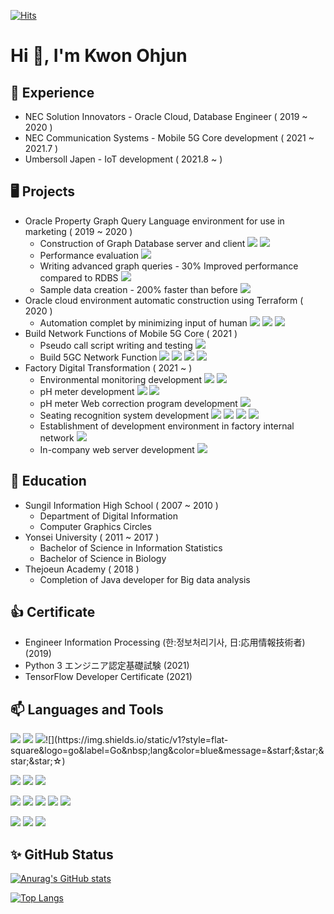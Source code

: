 [![Hits](https://hits.seeyoufarm.com/api/count/incr/badge.svg?url=https%3A%2F%2Fgithub.com%2Fkwon-o&count_bg=%23F91515&title_bg=%23555555&icon=&icon_color=%23E7E7E7&title=hits&edge_flat=false)](https://hits.seeyoufarm.com)

<h1 align="left">Hi 👋, I'm Kwon Ohjun</h1>

<h2 align="left">💼 Experience</h3>

 * NEC Solution Innovators - Oracle Cloud, Database Engineer ( 2019 ~ 2020 )
 * NEC Communication Systems - Mobile 5G Core development ( 2021 ~ 2021.7 )
 * Umbersoll Japen - IoT development ( 2021.8 ~ )

<h2 align="left">🖥️ Projects</h3>

 * Oracle Property Graph Query Language environment for use in marketing ( 2019 ~ 2020 )
    - Construction of Graph Database server and client ![](https://img.shields.io/static/v1?style=plastic&logo=oracle&label=Oracle&nbsp;Database&color=yellow&message=&nbsp;) ![](https://img.shields.io/static/v1?style=plastic&logo=oracle&label=Oracle&nbsp;Cloud&color=red&message=&nbsp;) 
    - Performance evaluation ![](https://img.shields.io/static/v1?style=plastic&logo=java&label=JAVA&color=blue&message=&nbsp;)
    - Writing advanced graph queries - 30% Improved performance compared to RDBS ![](https://img.shields.io/static/v1?style=plastic&logo=oracle&label=PGQL&color=yellow&message=&nbsp;) 
    - Sample data creation - 200% faster than before ![](https://img.shields.io/static/v1?style=plastic&logo=python&label=python&color=blue&message=&nbsp;)
 * Oracle cloud environment automatic construction using Terraform ( 2020 )
    - Automation complet by minimizing input of human ![](https://img.shields.io/static/v1?style=plastic&logo=go&label=Go&nbsp;lang&color=blue&message=&nbsp;) ![](https://img.shields.io/static/v1?style=plastic&logo=terraform&label=terraform&color=orange&message=&nbsp;)  ![](https://img.shields.io/static/v1?style=plastic&logo=oracle&label=Oracle&nbsp;Cloud&color=red&message=&nbsp;) 
 * Build Network Functions of Mobile 5G Core ( 2021 )
    - Pseudo call script writing and testing ![](https://img.shields.io/static/v1?style=plastic&logo=http&label=HTTP&color=blue&message=&nbsp;)
    - Build 5GC Network Function ![](https://img.shields.io/static/v1?style=plastic&logo=openshift&label=OpenShift&color=orange&message=&nbsp;) ![](https://img.shields.io/static/v1?style=plastic&logo=ansible&label=ansible&color=orange&message=&nbsp;) ![](https://img.shields.io/static/v1?style=plastic&logo=docker&label=Docker&color=orange&message=&nbsp;) ![](https://img.shields.io/static/v1?style=plastic&logo=kubernetes&label=Kubernetes&color=orange&message=&nbsp;)
 * Factory Digital Transformation ( 2021 ~ )
    - Environmental monitoring development ![](https://img.shields.io/static/v1?style=plastic&logo=python&label=python&color=blue&message=&nbsp;) ![](https://img.shields.io/static/v1?style=plastic&logo=raspberrypi&label=raspberrypi&color=red&message=&nbsp;)
    - pH meter development ![](https://img.shields.io/static/v1?style=plastic&logo=python&label=python&color=blue&message=&nbsp;) ![](https://img.shields.io/static/v1?style=plastic&logo=raspberrypi&label=raspberrypi&color=red&message=&nbsp;) 
    - pH meter Web correction program development ![](https://img.shields.io/static/v1?style=plastic&logo=django&label=Django&color=orange&message=&nbsp;)
    - Seating recognition system development ![](https://img.shields.io/static/v1?style=plastic&logo=python&label=python&color=blue&message=&nbsp;) ![](https://img.shields.io/static/v1?style=plastic&logo=opencv&label=opencv&color=orange&message=&nbsp;) ![](https://img.shields.io/static/v1?style=plastic&logo=cuda&label=CUDA&color=orange&message=&nbsp;) ![](https://img.shields.io/static/v1?style=plastic&logo=pytorch&label=PyTorch&color=orange&message=&nbsp;) 
    - Establishment of development environment in factory internal network ![](https://img.shields.io/static/v1?style=plastic&logo=gitlab&label=gitlab&color=orange&message=&nbsp;)
    - In-company web server development ![](https://img.shields.io/static/v1?style=plastic&logo=django&label=Django&color=orange&message=&nbsp;)

<h2 align="left">🌱 Education</h3>

 * Sungil Information High School ( 2007 ~ 2010 )
    - Department of Digital Information 
    - Computer Graphics Circles
 * Yonsei University ( 2011 ~ 2017 )
    - Bachelor of Science in Information Statistics
    - Bachelor of Science in Biology
 * Thejoeun Academy ( 2018 )
    - Completion of Java developer for Big data analysis
 
<h2 align="left">👍 Certificate</h3>

 * Engineer Information Processing (한:정보처리기사, 日:応用情報技術者) (2019)
 * Python 3 エンジニア認定基礎試験 (2021)
 * TensorFlow Developer Certificate (2021)

<h2 align="left">📫 Languages and Tools</h3>

![](https://img.shields.io/static/v1?style=flat-square&logo=python&label=python&color=blue&message=&starf;&starf;&starf;&starf;&starf;) ![](https://img.shields.io/static/v1?style=flat-square&logo=java&label=JAVA&color=blue&message=&starf;&starf;&starf;&star;&star;) ![](https://img.shields.io/static/v1?style=flat-square&logo=javascript&label=javascript&color=blue&message=&starf;&starf;&star;&star;&star;)![](https://img.shields.io/static/v1?style=flat-square&logo=go&label=Go&nbsp;lang&color=blue&message=&starf;&star;&star;&star;&star;)

![](https://img.shields.io/static/v1?style=flat-square&logo=oracle&label=Oracle&nbsp;Database&color=yellow&message=&starf;&starf;&starf;&starf;&star;) ![](https://img.shields.io/static/v1?style=flat-square&logo=mysql&label=MySql&color=yellow&message=&starf;&starf;&starf;&star;&star;) ![](https://img.shields.io/static/v1?style=flat-square&logo=mongodb&label=MongoDB&color=yellow&message=&starf;&starf;&star;&star;&star;)

![](https://img.shields.io/static/v1?style=flat-square&logo=terraform&label=terraform&color=orange&message=&starf;&starf;&star;&star;&star;) ![](https://img.shields.io/static/v1?style=flat-square&logo=tensorflow&label=Tensorflow&color=orange&message=&starf;&starf;&starf;&star;&star;) ![](https://img.shields.io/static/v1?style=flat-square&logo=react&label=React&color=orange&message=&starf;&starf;&star;&star;&star;) ![](https://img.shields.io/static/v1?style=flat-square&logo=django&label=Django&color=orange&message=&starf;&starf;&starf;&starf;&star;) ![](https://img.shields.io/static/v1?style=flat-square&logo=opencv&label=OpenCV&color=orange&message=&starf;&starf;&starf;&star;&star;)

![](https://img.shields.io/static/v1?style=flat-square&logo=oracle&label=Oracle&nbsp;Cloud&color=red&message=&starf;&starf;&starf;&starf;&star;) ![](https://img.shields.io/static/v1?style=flat-square&logo=aws&label=AWS&color=red&message=&starf;&starf;&star;&star;&star;) ![](https://img.shields.io/static/v1?style=flat-square&logo=linux&label=Linux&color=red&message=&starf;&starf;&starf;&star;&star;)



<h2 align="left">✨ GitHub Status </h3>

[![Anurag's GitHub stats](https://github-readme-stats.vercel.app/api?username=kwon-o&show_icons=true&theme=slateorange)](https://github.com/kwon-o)


[![Top Langs](https://github-readme-stats.vercel.app/api/top-langs/?username=kwon-o&layout=compact&card_width=445&theme=slateorange)](https://github.com/kwon-o)


